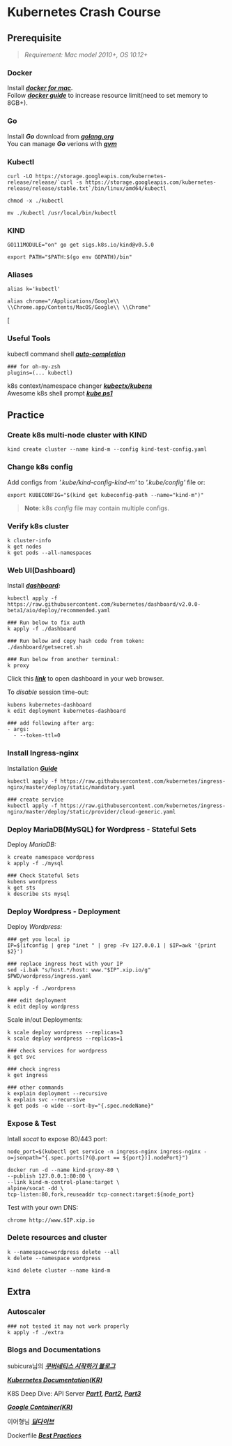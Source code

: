 # Kubernetes Crash Course
## Prerequisite
> _Requirement: Mac model 2010+, OS 10.12+_
### Docker

Install **_[docker for mac](https://docs.docker.com/docker-for-mac/install/)._**  
Follow **_[docker guide](https://docs.docker.com/docker-for-mac/#advanced)_** to increase resource limit(need to set memory to 8GB+).

### Go
Install **_Go_** download from **_[golang.org]_**  
You can manage **_Go_** verions with **_[gvm]_**

### Kubectl
    curl -LO https://storage.googleapis.com/kubernetes-release/release/`curl -s https://storage.googleapis.com/kubernetes-release/release/stable.txt`/bin/linux/amd64/kubectl

    chmod -x ./kubectl
    
    mv ./kubectl /usr/local/bin/kubectl
    
### KIND


    GO111MODULE="on" go get sigs.k8s.io/kind@v0.5.0

    export PATH="$PATH:$(go env GOPATH)/bin"

### Aliases

    alias k='kubectl'
    
    alias chrome="/Applications/Google\\ \\Chrome.app/Contents/MacOS/Google\\ \\Chrome"

[
### Useful Tools

kubectl command shell _**[auto-completion]**_  

    ### for oh-my-zsh
    plugins=(... kubectl)

k8s context/namespace changer _**[kubectx/kubens]**_  
Awesome k8s shell prompt _**[kube ps1](https://github.com/jonmosco/kube-ps1)**_  

## Practice

### Create k8s multi-node cluster with KIND

    kind create cluster --name kind-m --config kind-test-config.yaml

### Change k8s config  
Add configs from _'.kube/kind-config-kind-m'_ to _'.kube/config'_ file
or:

    export KUBECONFIG="$(kind get kubeconfig-path --name="kind-m")"

> **Note**: k8s _config_ file may contain multiple configs.
> 
### Verify k8s cluster

    k cluster-info
    k get nodes
    k get pods --all-namespaces

### Web UI(Dashboard)
Install _**[dashboard]:**_

    kubectl apply -f https://raw.githubusercontent.com/kubernetes/dashboard/v2.0.0-beta1/aio/deploy/recommended.yaml

    ### Run below to fix auth
    k apply -f ./dashboard
    
    ### Run below and copy hash code from token:  
    ./dashboard/getsecret.sh
    
    ### Run below from another terminal:
    k proxy

Click this _**[link](http://localhost:8001/api/v1/namespaces/kubernetes-dashboard/services/https:kubernetes-dashboard:/proxy/)**_ to open dashboard in your web browser.

To _disable_ session time-out:

    kubens kubernetes-dashboard
    k edit deployment kubernetes-dashboard

    ### add following after arg:
    - args:
      - --token-ttl=0

### Install Ingress-nginx
Installation _**[Guide](https://kubernetes.github.io/ingress-nginx/deploy/)**_

    kubectl apply -f https://raw.githubusercontent.com/kubernetes/ingress-nginx/master/deploy/static/mandatory.yaml

    ### create service
    kubectl apply -f https://raw.githubusercontent.com/kubernetes/ingress-nginx/master/deploy/static/provider/cloud-generic.yaml

### Deploy MariaDB(MySQL) for Wordpress - Stateful Sets
Deploy _MariaDB:_
    
    k create namespace wordpress
    k apply -f ./mysql

    ### Check Stateful Sets
    kubens wordpress
    k get sts
    k describe sts mysql

### Deploy Wordpress - Deployment

Deploy _Wordpress:_

    ### get you local ip
    IP=$(ifconfig | grep "inet " | grep -Fv 127.0.0.1 | $IP=awk '{print $2}')

    ### replace ingress host with your IP
    sed -i.bak "s/host.*/host: www."$IP".xip.io/g" $PWD/wordpress/ingress.yaml
    
    k apply -f ./wordpress

    ### edit deployment
    k edit deploy wordpress


Scale in/out Deployments:

    k scale deploy wordpress --replicas=3
    k scale deploy wordpress --replicas=1

    ### check services for wordpress
    k get svc

    ### check ingress
    k get ingress

    ### other commands
    k explain deployment --recursive
    k explain svc --recursive
    k get pods -o wide --sort-by="{.spec.nodeName}"

### Expose & Test

Intall _socat_ to expose 80/443 port:

  
    node_port=$(kubectl get service -n ingress-nginx ingress-nginx -o=jsonpath="{.spec.ports[?(@.port == ${port})].nodePort}")

    docker run -d --name kind-proxy-80 \
    --publish 127.0.0.1:80:80 \
    --link kind-m-control-plane:target \
    alpine/socat -dd \
    tcp-listen:80,fork,reuseaddr tcp-connect:target:${node_port}

Test with your own DNS:

    chrome http://www.$IP.xip.io

### Delete resources and cluster
    k --namespace=wordpress delete --all
    k delete --namespace wordpress

    kind delete cluster --name kind-m


## Extra

### Autoscaler

    ### not tested it may not work properly
    k apply -f ./extra

### Blogs and Documentations

subicura님의 _**[쿠버네티스 시작하기 블로그](https://subicura.com/2019/05/19/kubernetes-basic-1.html)**_  


_**[Kubernetes Documentation(KR)](https://kubernetes.io/ko/docs/concepts/overview/what-is-kubernetes/)**_  

K8S Deep Dive: API Server _**[Part1](https://blog.openshift.com/kubernetes-deep-dive-api-server-part-1/), [Part2](https://blog.openshift.com/kubernetes-deep-dive-api-server-part-2/), [Part3](https://blog.openshift.com/kubernetes-deep-dive-api-server-part-3a/)**_

_**[Google Container(KR)](https://cloud.google.com/containers/?hl=ko)**_  


이어형님 _**[딥다이브](https://engineering.linecorp.com/ko/blog/immutable-kubernetes-architecture-deepdive/)**_  


Dockerfile _**[Best Practices](https://bit.ly/dockerbp)**_


[kubectx/kubens]:
https://github.com/ahmetb/kubectx

[auto-completion]:
https://kubernetes.io/docs/tasks/tools/install-kubectl/?source=#enabling-shell-autocompletion

[dashboard]:
https://kubernetes.io/docs/tasks/access-application-cluster/web-ui-dashboard/

[KIND]:
https://kind.sigs.k8s.io/docs/user/quick-start

[golang.org]:
https://golang.org/dl/

[gvm]:
https://github.com/moovweb/gvm

[Homebrew]:
https://brew.sh/

